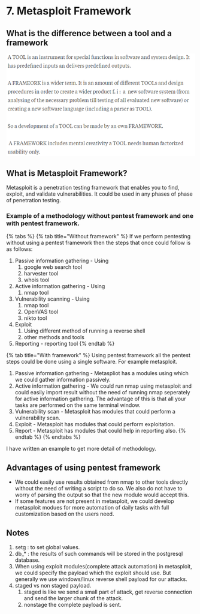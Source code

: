 # 7. Metasploit Framework

## What is the difference between a **tool** and a **framework**

![](../../.gitbook/assets/image-66.png)

## What is Metasploit Framework?

Metasploit is a penetration testing framework that enables you to find, exploit, and validate vulnerabilities. It could be used in any phases of phase of penetration testing.

### Example of a methodology without pentest framework and one with pentest framework.

{% tabs %}
{% tab title="Without framework" %}
If we perform pentesting without using a pentest framework then the steps that once could follow is as follows:

1. Passive information gathering - Using 
   1. google web search tool
   2. harvester tool
   3. whois tool 
2. Active information gathering - Using
   1. nmap tool
3. Vulnerability scanning - Using 
   1. nmap tool
   2. OpenVAS tool
   3. nikto tool
4. Exploit
   1. Using different method of running a reverse shell
   2. other methods and tools
5. Reporting - reporting tool 
{% endtab %}

{% tab title="With framework" %}
Using pentest framework all the pentest steps could be done using a single software. For example metasploit.

1. Passive information gathering - Metaspliot has a modules using which we could gather information passively.
2. Active information gathering - We could run nmap using metasploit and could easily import result without the need of running nmap seperately for active information gathering. The advantage of this is that all your tasks are performed on the same terminal window.
3. Vulnerability scan - Metasploit has modules that could perform a vulnerability scan.
4. Exploit - Metasploit has modules that could perform exploitation.
5. Report - Metasploit has modules that could help in reporting also.
{% endtab %}
{% endtabs %}

I have written an example to get more detail of methodology.

## Advantages of using pentest framework

* We could easily use results obtained from nmap to other tools directly without the need of writing a script to do so. We also do not have to worry of parsing the output so that the new module would accept this. 
* If some features are not present in metasploit, we could develop metasploit modues for more automation of daily tasks with full customization based on the users need.

## Notes

1. setg : to set global values.
2. db\_\* : the results of such commands will be stored in the postgresql database.
3. When using exploit modules\(complete attack automation\) in metasploit, we could specify the payload which the exploit should use. But generally we use windows/linux reverse shell payload for our attacks.
4. staged vs non staged payload.
   1. staged is like we send a small part of attack, get reverse connection and send the larger chunk of the attack.
   2. nonstage the complete payload is sent.

